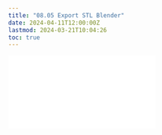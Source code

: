 ```yaml
---
title: "08.05 Export STL Blender"
date: 2024-04-11T12:00:00Z
lastmod: 2024-03-21T10:04:26
toc: true
---
```


![Link to included file content](../../../../digital-fabrication/3d-printing/export-stl-blender.md)

